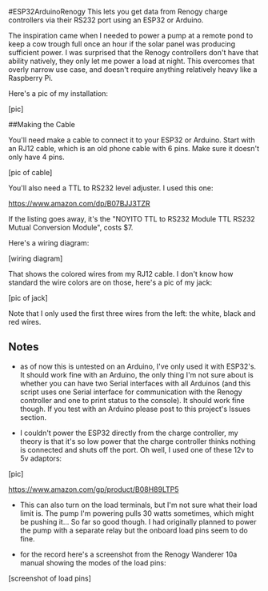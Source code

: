 #ESP32ArduinoRenogy
This lets you get data from Renogy charge controllers via their RS232 port using an ESP32 or Arduino. 

The inspiration came when I needed to power a pump at a remote pond to keep a cow trough full once an hour if the solar panel was producing sufficient power. I was surprised that the Renogy controllers don't have that ability natively, they only let me power a load at night. This overcomes that overly narrow use case, and doesn't require anything relatively heavy like a Raspberry Pi.

Here's a pic of my installation:

[pic]

##Making the Cable

You'll need make a cable to connect it to your ESP32 or Arduino. Start with an RJ12 cable, which is an old phone cable with 6 pins. Make sure it doesn't only have 4 pins.

[pic of cable]

You'll also need a TTL to RS232 level adjuster. I used this one:

https://www.amazon.com/dp/B07BJJ3TZR

If the listing goes away, it's the "NOYITO TTL to RS232 Module TTL RS232 Mutual Conversion Module", costs $7.

Here's a wiring diagram:

[wiring diagram]

That shows the colored wires from my RJ12 cable. I don't know how standard the wire colors are on those, here's a pic of my jack:

[pic of jack]

Note that I only used the first three wires from the left: the white, black and red wires.


## Notes

- as of now this is untested on an Arduino, I've only used it with ESP32's. It should work fine with an Arduino, the only thing I'm not sure about is whether you can have two Serial interfaces with all Arduinos (and this script uses one Serial interface for communication with the Renogy controller and one to print status to the console). It should work fine though. If you test with an Arduino please post to this project's Issues section.

- I couldn't power the ESP32 directly from the charge controller, my theory is that it's so low power that the charge controller thinks nothing is connected and shuts off the port. Oh well, I used one of these 12v to 5v adaptors:

[pic]

https://www.amazon.com/gp/product/B08H89LTP5

- This can also turn on the load terminals, but I'm not sure what their load limit is. The pump I'm powering pulls 30 watts sometimes, which might be pushing it... So far so good though. I had originally planned to power the pump with a separate relay but the onboard load pins seem to do fine.

- for the record here's a screenshot from the Renogy Wanderer 10a manual showing the modes of the load pins:

[screenshot of load pins]





